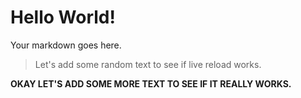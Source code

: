 # Hello World!

Your markdown goes here.

> Let's add some random text to see if live reload works.

**OKAY LET'S ADD SOME MORE TEXT TO SEE IF IT REALLY WORKS.**
